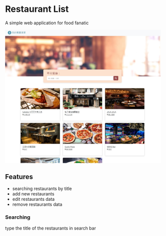 # Restaurant List
A simple web application for food fanatic

![Index page about Restaurant List](./public/image/snapshot.jpg)

## Features
- searching restaurants by title
- add new restaurants
- edit restaurants data
- remove restaurants data

### Searching
type the title of the restaurants in search bar
